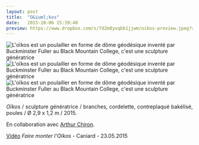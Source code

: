 ```yaml
---
layout: post
title:  "O&iuml;kos"
date:   2015-10-06 15:39:40
preview: https://www.dropbox.com/s/7d2m8yxqbb1jjwm/oikos-preview.jpeg?raw=1
---
```



<img src="https://www.dropbox.com/s/lmch0h5fkdpcuwz/Oikos.jpg?raw=1" alt="L'o&iuml;kos est un poulailler en forme de d&ocirc;me g&eacute;od&eacute;sique invent&eacute; par Buckminster Fuller au Black Mountain College, c'est une sculpture g&eacute;n&eacute;ratrice">

<img src="https://www.dropbox.com/s/7tx4r0kvsmvte3h/Oikos%20%282%29.jpg?raw=1" alt="L'o&iuml;kos est un poulailler en forme de d&ocirc;me g&eacute;od&eacute;sique invent&eacute; par Buckminster Fuller au Black Mountain College, c'est une sculpture g&eacute;n&eacute;ratrice">

<img src="https://www.dropbox.com/s/h9ddukl6qotdetn/Oikos.jpeg?raw=1" alt="L'o&iuml;kos est un poulailler en forme de d&ocirc;me g&eacute;od&eacute;sique invent&eacute; par Buckminster Fuller au Black Mountain College, c'est une sculpture g&eacute;n&eacute;ratrice">

<p style="text-align:justify">
<span style="font-style: italic;">O&iuml;kos</span> / sculpture g&eacute;n&eacute;ratrice / branches, cordelette,  contreplaqu&eacute; bak&eacute;lis&eacute;, poules / &Oslash; 2,9 x 1,2 m / 2015.
</p>
<p style="text-align:justify">
En collaboration avec <a href="#" onclick='window.open("http://www.arthurchiron.com/");return false;'>Arthur Chiron</a>.
</p>

<p style="text-align:justify">
<a href="#" onclick='window.open("https://www.youtube.com/watch?v=8jVoWUsMYk8");return false;'>Vid&eacute;o</a> <span style="font-style: italic;">Faire monter l'O&iuml;kos</span> - Caniard - 23.05.2015
</p>


